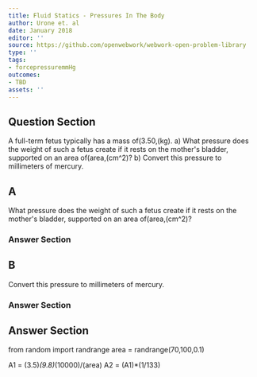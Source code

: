 ```yaml
---
title: Fluid Statics - Pressures In The Body
author: Urone et. al
date: January 2018
editor: ''
source: https://github.com/openwebwork/webwork-open-problem-library
type: ''
tags:
- forcepressuremmHg
outcomes:
- TBD
assets: ''
---
```


## Question Section 

A full-term fetus typically has a mass of(3.50,(kg). 
a) What pressure does the weight of such a fetus create if it rests on the mother's bladder, supported on an area of(area,(cm^2)?
b) Convert this pressure to millimeters of mercury.
## A
What pressure does the weight of such a fetus create if it rests on the mother's bladder, supported on an area of(area,(cm^2)?
### Answer Section
## B
Convert this pressure to millimeters of mercury.
### Answer Section


## Answer Section

from random import randrange
area = randrange(70,100,0.1)

A1 = (3.5)*(9.8)*(10000)/(area)
A2 = (A1)*(1/133)